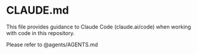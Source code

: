 # CLAUDE.md

This file provides guidance to Claude Code (claude.ai/code) when working with code in this repository.

Please refer to @agents/AGENTS.md
